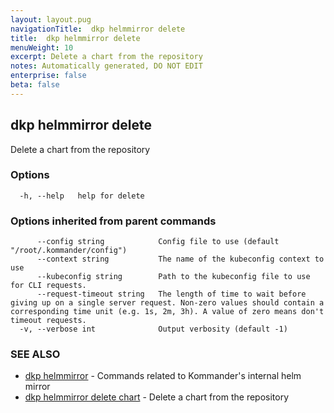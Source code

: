 ```yaml
---
layout: layout.pug
navigationTitle:  dkp helmmirror delete
title:  dkp helmmirror delete
menuWeight: 10
excerpt: Delete a chart from the repository
notes: Automatically generated, DO NOT EDIT
enterprise: false
beta: false
---
```

<!-- vale off -->
<!-- markdownlint-disable -->

## dkp helmmirror delete

Delete a chart from the repository

### Options

```
  -h, --help   help for delete
```

### Options inherited from parent commands

```
      --config string            Config file to use (default "/root/.kommander/config")
      --context string           The name of the kubeconfig context to use
      --kubeconfig string        Path to the kubeconfig file to use for CLI requests.
      --request-timeout string   The length of time to wait before giving up on a single server request. Non-zero values should contain a corresponding time unit (e.g. 1s, 2m, 3h). A value of zero means don't timeout requests.
  -v, --verbose int              Output verbosity (default -1)
```

### SEE ALSO

* [dkp helmmirror](/dkp/kommander/2.2/cli/dkp/helmmirror/)	 - Commands related to Kommander's internal helm mirror
* [dkp helmmirror delete chart](/dkp/kommander/2.2/cli/dkp/helmmirror/delete/chart/)	 - Delete a chart from the repository


